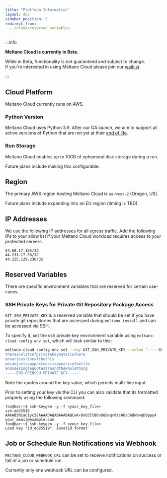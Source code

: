 ```yaml
---
title: "Platform Information"
layout: doc
sidebar_position: 5
redirect_from:
  - /cloud/reserved_variables
---
```


:::info

<p><strong>Meltano Cloud is currently in Beta.</strong></p>
<p>While in Beta, functionality is not guaranteed and subject to change. <br /> If you're interested in using Meltano Cloud please join our <a href="https://meltano.com/cloud/">waitlist</a>.</p>

:::

## Cloud Platform

Meltano Cloud currently runs on AWS.

### Python Version

Meltano Cloud uses Python 3.9.
After our GA launch, we aim to support all active versions of Python that are not yet at their [end of life](https://devguide.python.org/versions/).

### Run Storage

Meltano Cloud enables up to 10GB of ephemeral disk storage during a run.

Future plans include making this configurable.

## Region

The primary AWS region hosting Meltano Cloud is `us-west-2` (Oregon, US).

Future plans include expanding into an EU region (timing is TBD).

## IP Addresses

We use the following IP addresses for all egress traffic.
Add the following IPs to your allow list if your Meltano Cloud workload requires access to your protected servers.

```
54.68.17.185/32
44.231.17.56/32
44.225.129.236/32
```

## Reserved Variables

There are specific environment variables that are reserved for certain use-cases.

### SSH Private Keys for Private Git Repository Package Access

`GIT_SSH_PRIVATE_KEY` is a reserved variable that should be set if you have private git repositories that are accessed during `meltano install` and can be accessed via SSH.

To specify it, set the ssh private key environment variable using `meltano-cloud config env set`, which will look similar to this:

```sh
meltano-cloud config env set --key GIT_SSH_PRIVATE_KEY --value '-----BEGIN OPENSSH PRIVATE KEY-----
therearelotsofprivatekeymaterialhere
onvariouslineslikethis
wecanjustcopypasteasitappearsinthefile
andusesinglequotesaroundthewholething
-----END OPENSSH PRIVATE KEY-----'
```

Note the quotes around the key value, which permits multi-line input.

Prior to setting your key via the CLI you can also validate that its formatted properly using the following command:

```console
foo@bar:~$ ssh-keygen -y -f <your_key_file>
ssh-ed25519 AAAAB3NzaC1yc2EAAAADAQABAAABAQCwK+DnOJItBOvbGbeqr0ts00aJGdN8vqD0ppq4 your_email@example.com
foo@bar:~$ ssh-keygen -y -f <your_key_file>
Load key "id_ed25519": invalid format
```

## Job or Schedule Run Notifications via Webhook

`MELTANO_CLOUD_WEBHOOK_URL` can be set to receive notifications on success or fail of a job or schedule run.

Currently only one webhook URL can be configured.
